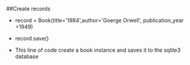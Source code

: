 ##Create records
- record = Book(title='1984',author='Goerge Orwell', publication_year =1949)
- record.save()

- This line of code create a book instance and saves it to the sqlite3 database